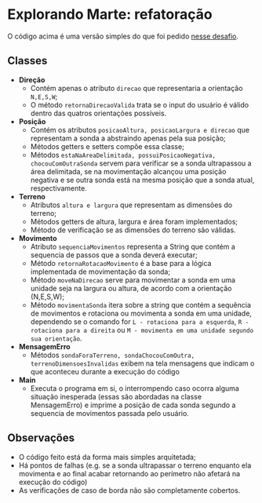 # Explorando Marte: refatoração

O código acima é uma versão simples do que foi pedido [nesse desafio](https://gist.github.com/elo7-developer/1a40c96a5d062b69f02c).

## Classes

- **Direção**
  * Contém apenas o atributo ```direcao``` que representaria a orientação ```N,E,S,W```;
  * O método ```retornaDirecaoValida``` trata se o input do usuário é válido dentro das quatros orientações possíveis.
- **Posição**
  * Contém os atributos ```posicaoAltura, posicaoLargura e direcao``` que representam a sonda a abstraindo apenas pela sua posição;
  * Métodos getters e setters compõe essa classe;
  * Métodos ```estaNaAreaDelimitada, possuiPosicaoNegativa, chocouComOutraSonda``` servem para verificar se a sonda ultrapassou a área delimitada, se na movimentação alcançou uma posição negativa e se outra sonda está na mesma posição que a sonda atual, respectivamente.
- **Terreno**
  * Atributos ```altura e largura``` que representam as dimensões do terreno;
  * Métodos getters de altura, largura e área foram implementados;
  * Método de verificação se as dimensões do terreno são válidas.
- **Movimento**
  * Atributo ```sequenciaMovimentos``` representa a String que contém a sequencia de passos que a sonda deverá executar;
  * Método ```retornaRotacaoMovimento``` é a base para a lógica implementada de movimentação da sonda;
  * Método ```moveNaDirecao``` serve para movimentar a sonda em uma unidade seja na largura ou altura, de acordo com a orientação (N,E,S,W);
  * Método ```movimentaSonda``` itera sobre a string que contém a sequência de movimentos e rotaciona ou movimenta a sonda em uma unidade, dependendo se o comando for ```L - rotaciona para a esquerda```, ```R - rotaciona para a direita``` ou ```M - movimenta em uma unidade segundo sua orientação```.
- **MensagemErro**
  * Métodos ```sondaForaTerreno, sondaChocouComOutra, terrenoDimensoesInvalidas``` exibem na tela mensagens que indicam o que aconteceu durante a execução do código
- **Main**
  * Executa o programa em si, o interrompendo caso ocorra alguma situação inesperada (essas são abordadas na classe MensagemErro) e imprime a posição de cada sonda segundo a sequencia de movimentos passada pelo usuário.

## Observações

- O código feito está da forma mais simples arquitetada;
- Há pontos de falhas (e.g. se a sonda ultrapassar o terreno enquanto ela movimenta e ao final acabar retornando ao perímetro não afetará na execução do código)
- As verificações de caso de borda não são completamente cobertos.
